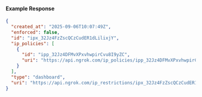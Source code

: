 <!-- Code generated for API Clients. DO NOT EDIT. -->

#### Example Response

```json
{
  "created_at": "2025-09-06T10:07:49Z",
  "enforced": false,
  "id": "ipx_32Jz4FzZscQCzCudER1dLilixjY",
  "ip_policies": [
    {
      "id": "ipp_32Jz4DFMvXPxvhwpirCvu8I9yZC",
      "uri": "https://api.ngrok.com/ip_policies/ipp_32Jz4DFMvXPxvhwpirCvu8I9yZC"
    }
  ],
  "type": "dashboard",
  "uri": "https://api.ngrok.com/ip_restrictions/ipx_32Jz4FzZscQCzCudER1dLilixjY"
}
```
